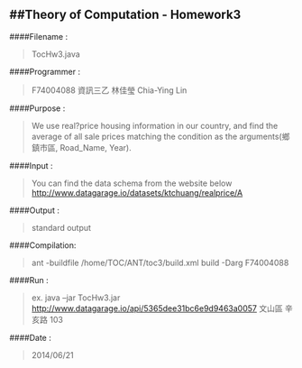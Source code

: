 ##Theory of Computation - Homework3
-------------------------------------------------------
####Filename   :
>TocHw3.java

####Programmer :
>F74004088 資訊三乙 林佳瑩 Chia-Ying Lin

####Purpose		: 
>We use real?price housing information in our country, and find the average of all sale
>prices matching the condition as the arguments(鄉鎮市區, Road_Name, Year).

####Input	  	: 
>You can find the data schema from the website below
>http://www.datagarage.io/datasets/ktchuang/realprice/A

####Output		  : 
>standard output

####Compilation: 
>ant -buildfile /home/TOC/ANT/toc3/build.xml build -Darg F74004088

####Run		  	: 
>ex.
>	    java –jar TocHw3.jar http://www.datagarage.io/api/5365dee31bc6e9d9463a0057 文山區 辛亥路 103

####Date		    : 
>2014/06/21
